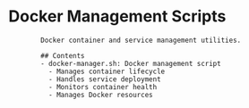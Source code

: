 # Docker Management Scripts

            Docker container and service management utilities.

            ## Contents
            - docker-manager.sh: Docker management script
              - Manages container lifecycle
              - Handles service deployment
              - Monitors container health
              - Manages Docker resources
